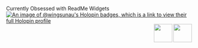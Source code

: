 Currently Obsessed with ReadMe Widgets
[![An image of @wingsunau's Holopin badges, which is a link to view their full Holopin profile](https://holopin.me/wingsunau)](https://holopin.io/@wingsunau)
<img align='right' src="https://github-3d-contribution-calendar.vercel.app/api?username=WingSunAu" width="50dw">
<img align='right' src="https://github-readme-stats.vercel.app/api?username=WingSunAu&show_icons=true&theme=dark" width="50dw">


